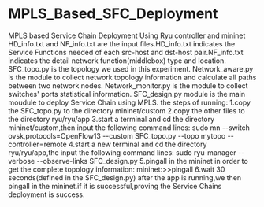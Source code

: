 # MPLS_Based_SFC_Deployment
MPLS based Service Chain Deployment Using Ryu controller and mininet
HD_info.txt and NF_info.txt are the input files.HD_info.txt indicates the Service Functions needed of each src-host and dst-host pair.NF_info.txt indicates the detail network function(middlebox) type and location.
SFC_topo.py is the topology we used in this experiment.
Network_aware.py is the module to collect network topology information and calculate all paths between two network nodes.
Network_monitor.py is the module to collect switches' ports statistical information.
SFC_design.py module is the main moudule to deploy Service Chain using MPLS.
the steps of running:
1.copy the SFC_topo.py to the directory mininet/custom
2.copy the other files to the directory ryu/ryu/app
3.start a terminal and cd the directory mininet/custom,then input the following command lines:
 sudo mn --switch ovsk,protocols=OpenFlow13 --custom SFC_topo.py  --topo mytopo  --controller=remote
4.start a new terminal and cd the directory ryu/ryu/app,the input the following command lines:
 sudo ryu-manager --verbose --observe-links SFC_design.py
5.pingall in the mininet in order to get the complete topology information:
mininet:>>pingall
6.wait 30 seconds(defined in the SFC_design.py) after the app is running,we then pingall in the mininet.if it is successful,proving the Service Chains deployment is success.


